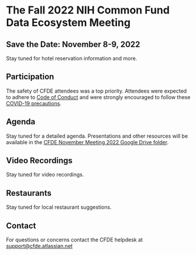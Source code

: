 # The Fall 2022 NIH Common Fund Data Ecosystem Meeting

## Save the Date: November 8-9, 2022 

Stay tuned for hotel reservation information and more. 

## Participation

The safety of CFDE attendees was a top priority. Attendees were expected to adhere to [Code of Conduct](https://nih-cfde.github.io/2022-nov-meeting/CODEOFCONDUCT/) and were strongly encouraged to follow these [COVID-19 precautions](https://nih-cfde.github.io/2022-nov-meeting/COVID/).

## Agenda

Stay tuned for a detailed agenda. Presentations and other resources will be available in the [CFDE November Meeting 2022 Google Drive folder](https://drive.google.com/drive/folders/1dAMScpSuxkQlyPtjO_djskfR2ReDtVda).

## Video Recordings 

Stay tuned for video recordings.

## Restaurants

Stay tuned for local restaurant suggestions.


## Contact

For questions or concerns contact the CFDE helpdesk at [support@cfde.atlassian.net](mailto:support@cfde.atlassian.net)
